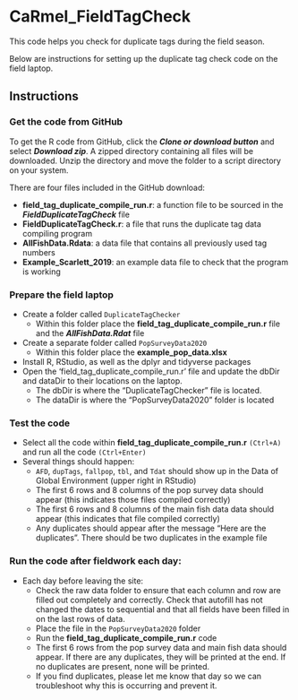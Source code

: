# CaRmel_FieldTagCheck
This code helps you check for duplicate tags during the field season.
 
Below are instructions for setting up the duplicate tag check code on 
the field laptop.
 
## Instructions

### Get the code from GitHub

To get the R code from GitHub, click the ***Clone or download button*** and select ***Download zip***. A zipped directory containing all files will be downloaded.
Unzip the directory and move the folder to a script directory on your system.

There are four files included in the GitHub download:
+ **field_tag_duplicate_compile_run.r**: a function file to be sourced in the ***FieldDuplicateTagCheck*** file
+ **FieldDuplicateTagCheck.r**: a file that runs the duplicate tag data compiling program  
+ **AllFishData.Rdata**: a data file that contains all previously used tag numbers
+ **Example_Scarlett_2019**: an example data file to check that the program is working


### Prepare the field laptop

+ Create a folder called `DuplicateTagChecker`
    + Within this folder place the **field_tag_duplicate_compile_run.r** file and the ***AllFishData.Rdat*** file
+ Create a separate folder called `PopSurveyData2020`
    + Within this folder place the **example_pop_data.xlsx**
+ Install R, RStudio, as well as the dplyr and tidyverse packages
+ Open the ‘field_tag_duplicate_compile_run.r’ file and update the dbDir and dataDir to their locations on the laptop.
    + The dbDir is where the “DuplicateTagChecker” file is located.
    + The dataDir is where the “PopSurveyData2020” folder is located

### Test the code

+ Select all the code within **field_tag_duplicate_compile_run.r** `(Ctrl+A)` and run all the code `(Ctrl+Enter)`
+ Several things should happen:
    + `AFD`, `dupTags`, `fallpop`, `tbl`, and `Tdat` should show up in the Data of Global Environment (upper right in RStudio)
 	+ The first 6 rows and 8 columns of the pop survey data should appear (this indicates those files compiled correctly)
 	+ The first 6 rows and 8 columns of the main fish data data should appear (this indicates that file compiled correctly)
 	+ Any duplicates should appear after the message “Here are the duplicates”. There should be two duplicates in the example file

### Run the code after fieldwork each day: 
+ Each day before leaving the site:
	+ Check the raw data folder to ensure that each column and row are filled 
	out completely and correctly. Check that autofill has not changed the dates 
	to sequential and that all fields have been filled in on the last rows of data.
 	+ Place the file in the `PopSurveyData2020` folder
 	+ Run the **field_tag_duplicate_compile_run.r** code
 	+ The first 6 rows from the pop survey data and main fish data should appear. If there are any duplicates, they will be printed at the end. If no duplicates are present, none will be printed. 
 	+ If you find duplicates, please let me know that day so we can troubleshoot why this is occurring and prevent it. 


